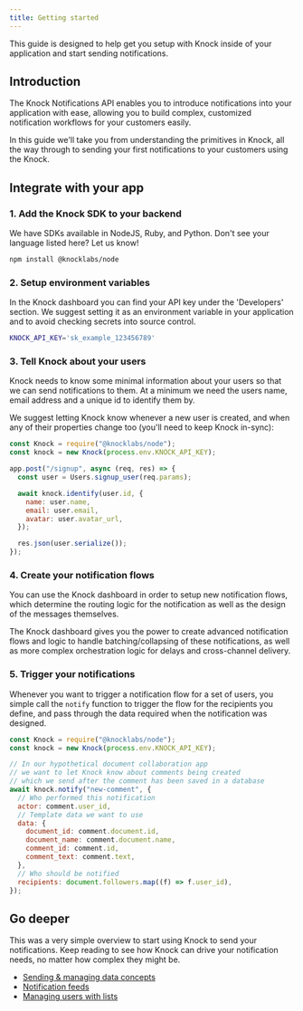 ```yaml
---
title: Getting started
---
```


This guide is designed to help get you setup with Knock inside of your application and start
sending notifications.

## Introduction

The Knock Notifications API enables you to introduce notifications into your application with ease, allowing you to build complex, customized notification workflows for your customers easily.

In this guide we'll take you from understanding the primitives in Knock, all the way through to sending your first notifications to your customers using the Knock.

## Integrate with your app

### 1. Add the Knock SDK to your backend

We have SDKs available in NodeJS, Ruby, and Python. Don't see your language listed here? Let us know!

```bash
npm install @knocklabs/node
```

### 2. Setup environment variables

In the Knock dashboard you can find your API key under the 'Developers' section. We suggest setting it as an environment variable in your application and to avoid checking secrets into source control.

```bash
KNOCK_API_KEY='sk_example_123456789'
```

### 3. Tell Knock about your users

Knock needs to know some minimal information about your users so that we can send notifications to them. At a minimum we need the users name, email address and a unique id to identify them by.

We suggest letting Knock know whenever a new user is created, and when any of their properties change too (you'll need to keep Knock in-sync):

```javascript
const Knock = require("@knocklabs/node");
const knock = new Knock(process.env.KNOCK_API_KEY);

app.post("/signup", async (req, res) => {
  const user = Users.signup_user(req.params);

  await knock.identify(user.id, {
    name: user.name,
    email: user.email,
    avatar: user.avatar_url,
  });

  res.json(user.serialize());
});
```

### 4. Create your notification flows

You can use the Knock dashboard in order to setup new notification flows, which determine the routing logic for the notification as well as the design of the messages themselves.

The Knock dashboard gives you the power to create advanced notification flows and logic to handle
batching/collapsing of these notifications, as well as more complex orchestration logic for delays
and cross-channel delivery.

### 5. Trigger your notifications

Whenever you want to trigger a notification flow for a set of users, you simple call the `notify` function to trigger the flow for the recipients you define, and pass through the data required when
the notification was designed.

```javascript
const Knock = require("@knocklabs/node");
const knock = new Knock(process.env.KNOCK_API_KEY);

// In our hypothetical document collaboration app
// we want to let Knock know about comments being created
// which we send after the comment has been saved in a database
await knock.notify("new-comment", {
  // Who performed this notification
  actor: comment.user_id,
  // Template data we want to use
  data: {
    document_id: comment.document.id,
    document_name: comment.document.name,
    comment_id: comment.id,
    comment_text: comment.text,
  },
  // Who should be notified
  recipients: document.followers.map((f) => f.user_id),
});
```

## Go deeper

This was a very simple overview to start using Knock to send your notifications. Keep reading to see how Knock can drive your notification needs, no matter how complex they might be.

- [Sending & managing data concepts](/send-and-manage-data/concepts)
- [Notification feeds](/notification-feeds/overview)
- [Managing users with lists](/send-and-manage-data/lists)

<br />
